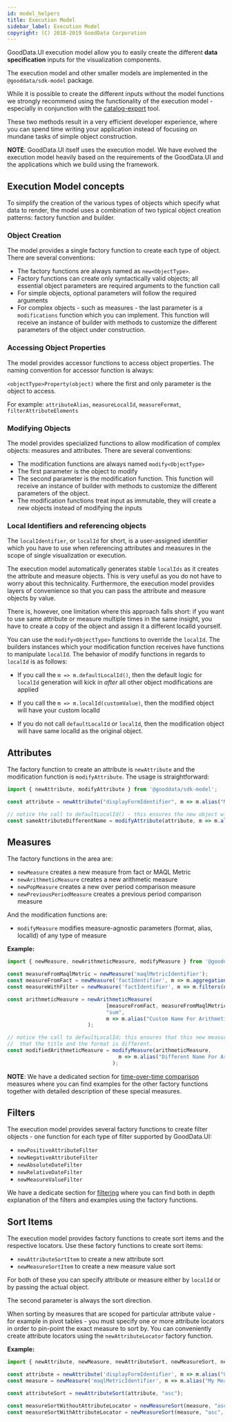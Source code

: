 ```yaml
---
id: model_helpers
title: Execution Model
sidebar_label: Execution Model
copyright: (C) 2018-2019 GoodData Corporation
---
```


GoodData.UI execution model allow you to easily create the different **data specification** inputs for the
visualization components.

The execution model and other smaller models are implemented in the `@gooddata/sdk-model` package. 

While it is possible to create the different inputs without the model functions we strongly recommend using the functionality
of the execution model - especially in conjunction with the [catalog-export](02_start__catalog_export.md) tool.

These two methods result in a very efficient developer experience, where you can spend time writing your application instead
of focusing on mundane tasks of simple object construction.

**NOTE**: GoodData.UI itself uses the execution model. We have evolved the execution model heavily based on the requirements
of the GoodData.UI and the applications which we build using the framework.

## Execution Model concepts

To simplify the creation of the various types of objects which specify what data to render, the model uses a combination
of two typical object creation patterns: factory function and builder. 


### Object Creation

The model provides a single factory function to create each type of object. There are several conventions:

-  The factory functions are always named as `new<ObjectType>`.
-  Factory functions can create only syntactically valid objects; all essential object parameters are required
   arguments to the function call
-  For simple objects, optional parameters will follow the required arguments
-  For complex objects - such as measures - the last parameter is a `modifications` function which you can implement.
   This function will receive an instance of builder with methods to customize the different parameters of the object
   under construction.

### Accessing Object Properties

The model provides accessor functions to access object properties. The naming convention for accessor function is always:

`<objectType>Property(object)` where the first and only parameter is the object to access.

For example: `attributeAlias`, `measureLocalId`, `measureFormat`, `filterAttributeElements` 

### Modifying Objects

The model provides specialized functions to allow modification of complex objects: measures and attributes. There
are several conventions:

-  The modification functions are always named `modify<ObjectType>`
-  The first parameter is the object to modify
-  The second parameter is the modification function. This function will receive an instance of builder with methods
   to customize the different parameters of the object.
-  The modification functions treat input as immutable, they will create a new objects instead of modifying the
   inputs 

### Local Identifiers and referencing objects

The `localIdentifier`, or `localId` for short, is a user-assigned identifier which you have to use when referencing 
attributes and measures in the scope of single visualization or execution. 

The execution model automatically generates stable `localIds` as it creates the attribute and measure objects. This is
very useful as you do not have to worry about this technicality. Furthermore, the execution model provides layers of
convenience so that you can pass the attribute and measure objects by value. 

There is, however, one limitation where this approach falls short: if you want to use same attribute or measure multiple
times in the same insight, you have to create a copy of the object and assign it a different localId yourself.

You can use the `modify<ObjectType>` functions to override the `localId`. The builders instances which your modification
function receives have functions to manipulate `localId`. The behavior of modify functions in regards to `localId` is as follows:

-  If you call the `m => m.defaultLocalId()`, then the default logic for `localId` generation will kick in _after_ all
   other object modifications are applied
   
-  If you call the `m => m.localId(customValue)`, then the modified object will have your custom localId

-  If you do not call `defaultLocalId` or `localId`, then the modification object will have same localId as the
   original object. 

## Attributes

The factory function to create an attribute is `newAttribute` and the modification function is `modifyAttribute`. The
usage is straightforward:

```javascript
import { newAttribute, modifyAttribute } from '@gooddata/sdk-model';

const attribute = newAttribute("displayFormIdentifier", m => m.alias("My Custom Name"));

// notice the call to defaultLocalId() - this ensures the new object will have different, generated localId
const sameAttributeDifferentName = modifyAttribute(attribute, m => m.alias("Corrected Name").defaultLocalId());
``` 

## Measures

The factory functions in the area are:

-  `newMeasure` creates a new measure from fact or MAQL Metric 
-  `newArithmeticMeasure` creates a new arithmetic measure
-  `newPopMeasure` creates a new over period comparison measure
-  `newPreviousPeriodMeasure` creates a previous period comparison measure

And the modification functions are:

-  `modifyMeasure` modifies measure-agnostic parameters (format, alias, localId) of any type of measure

**Example:**

```js harmony
import { newMeasure, newArithmeticMeasure, modifyMeasure } from '@gooddata/sdk-model';

const measureFromMaqlMetric = newMeasure('maqlMetricIdentifier');
const measureFromFact = newMeasure('factIdentifier', m => m.aggregation("avg").alias("Custom Name"));
const measureWithFilter = newMeasure('factIdentifier', m => m.filters(newPositiveAttributeFilter('displayFormId', ['value'])));

const arithmeticMeasure = newArithmeticMeasure(
                                [measureFromFact, measureFromMaqlMetric], 
                                "sum", 
                                m => m.alias("Custom Name For Arithmetic Measure").format("$#,#0.0")
                          );

// notice the call to defaultLocalId; this ensures that this new measure will have different localId - one that reflects
//  that the title and the format is different.
const modifiedArithmeticMeasure = modifyMeasure(arithmeticMeasure, 
                                    m => m.alias("Different Name For Arithmetic Measure").format("$#,#0").defaultLocalId()
                                  );
```

**NOTE**: We have a dedicated section for [time-over-time comparison](20_misc__time_over_time_comparison.md) measures where
you can find examples for the other factory functions together with detailed description of these special measures.

## Filters

The execution model provides several factory functions to create filter objects - one function for each type of
filter supported by GoodData.UI:

-  `newPositiveAttributeFilter`
-  `newNegativeAttributeFilter`
-  `newAbsoluteDateFilter`
-  `newRelativeDateFilter`
-  `newMeasureValueFilter`

We have a dedicate section for [filtering](30_tips__filter_visual_components.md) where you can find both in depth
explanation of the filters and examples using the factory functions.

## Sort Items

The execution model provides factory functions to create sort items and the respective locators. Use these
factory functions to create sort items:

- `newAttributeSortItem` to create a new attribute sort
- `newMeasureSortItem` to create a new measure value sort

For both of these you can specify attribute or measure either by `localId` or by passing the actual object. 

The second parameter is always the sort direction.

When sorting by measures that are scoped for particular attribute value - for example in pivot tables - you must
specify one or more attribute locators in order to pin-point the exact measure to sort by. You can conveniently
create attribute locators using the `newAttributeLocator` factory function.

**Example:**

```js harmony
import { newAttribute, newMeasure, newAttributeSort, newMeasureSort, newAttributeLocator } from '@gooddata/sdk-model';

const attribute = newAttribute('displayFormIdentifier', m => m.alias("Custom Dimension"));
const measure = newMeasure('maqlMetricIdentifier', m => m.alias("My Measure").format("#0"));

const attributeSort = newAttributeSort(attribute, "asc");

const measureSortWithoutAttributeLocator = newMeasureSort(measure, "asc"); 
const measureSortWithAttributeLocator = newMeasureSort(measure, "asc", [newAttributeLocator(attribute, "element-uri")])
```
